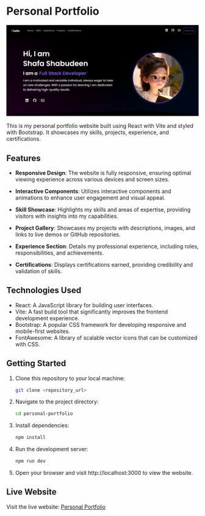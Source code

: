 # Personal Portfolio

![Personal Portfolio Preview](preview.png)

This is my personal portfolio website built using React with Vite and styled with Bootstrap. It showcases my skills, projects, experience, and certifications.

## Features

- **Responsive Design**: The website is fully responsive, ensuring optimal viewing experience across various devices and screen sizes.

- **Interactive Components**: Utilizes interactive components and animations to enhance user engagement and visual appeal.

- **Skill Showcase**: Highlights my skills and areas of expertise, providing visitors with insights into my capabilities.

- **Project Gallery**: Showcases my projects with descriptions, images, and links to live demos or GitHub repositories.

- **Experience Section**: Details my professional experience, including roles, responsibilities, and achievements.

- **Certifications**: Displays certifications earned, providing credibility and validation of skills.

## Technologies Used

- React: A JavaScript library for building user interfaces.
- Vite: A fast build tool that significantly improves the frontend development experience.
- Bootstrap: A popular CSS framework for developing responsive and mobile-first websites.
- FontAwesome: A library of scalable vector icons that can be customized with CSS.

## Getting Started

1. Clone this repository to your local machine:

   ```bash
   git clone <repository_url>

2. Navigate to the project directory:
   ```bash
   cd personal-portfolio

3. Install dependencies:
   ```bash
   npm install

4. Run the development server:
   ```bash
   npm run dev

5. Open your browser and visit http://localhost:3000 to view the website.

## Live Website
  Visit the live website: <a href=''>Personal Portfolio</a>
